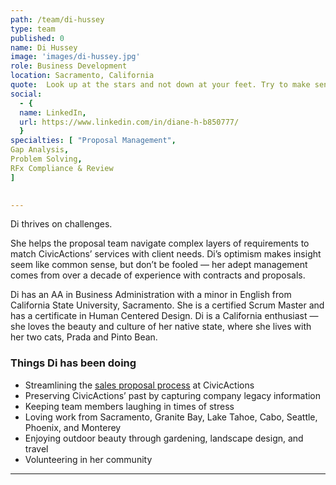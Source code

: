 ```yaml
---
path: /team/di-hussey
type: team
published: 0
name: Di Hussey
image: 'images/di-hussey.jpg'
role: Business Development
location: Sacramento, California
quote:  Look up at the stars and not down at your feet. Try to make sense of what you see . . . Be curious! (Stephen Hawking)
social: 
  - {
  name: LinkedIn,
  url: https://www.linkedin.com/in/diane-h-b850777/
  }
specialties: [ "Proposal Management",
Gap Analysis,
Problem Solving,
RFx Compliance & Review
]

  
---
```


Di thrives on challenges.

She helps the proposal team navigate complex layers of requirements to match CivicActions’ services with client needs. Di’s optimism makes insight seem like common sense, but don’t be fooled — her adept management comes from over a decade of experience with contracts and proposals. 

Di has an AA in Business Administration with a minor in English from California State University, Sacramento. She is a certified Scrum Master and has a certificate in Human Centered Design.   Di is a California enthusiast — she loves the beauty and culture of her native state, where she lives with her two cats, Prada and Pinto Bean. 



### Things Di has been doing
* Streamlining the [sales proposal process](https://civicactions-handbook.readthedocs.io/en/latest/07-sales-and-marketing/sales-proposal-process/#the-sales-proposal-process) at CivicActions
* Preserving CivicActions’ past by capturing company legacy information
* Keeping team members laughing in times of stress
* Loving work from Sacramento, Granite Bay, Lake Tahoe, Cabo, Seattle, Phoenix, and Monterey
* Enjoying outdoor beauty through gardening, landscape design, and travel
* Volunteering in her community

-------------------------------

